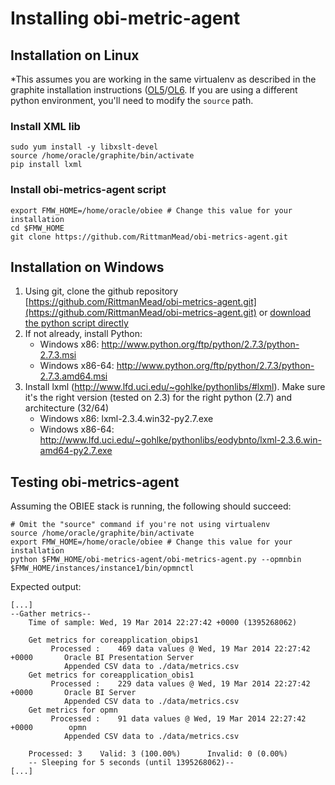 # Installing obi-metric-agent 

## Installation on Linux

*This assumes you are working in the same virtualenv as described in the graphite installation instructions ([OL5](INSTALL-GRAPHITE-OL5.md)/[OL6](INSTALL-GRAPHITE-OL6.md). If you are using a different python environment, you'll need to modify the `source` path.

### Install XML lib

	sudo yum install -y libxslt-devel
	source /home/oracle/graphite/bin/activate
	pip install lxml

### Install obi-metrics-agent script

	export FMW_HOME=/home/oracle/obiee # Change this value for your installation
	cd $FMW_HOME
	git clone https://github.com/RittmanMead/obi-metrics-agent.git
	
## Installation on Windows

1. Using git, clone the github repository [https://github.com/RittmanMead/obi-metrics-agent.git](https://github.com/RittmanMead/obi-metrics-agent.git) or [download the python script directly](https://raw.github.com/RittmanMead/obi-metrics-agent/master/obi-metrics-agent.py)
2. If not already, install Python:
	* Windows x86: http://www.python.org/ftp/python/2.7.3/python-2.7.3.msi
	* Windows x86-64: http://www.python.org/ftp/python/2.7.3/python-2.7.3.amd64.msi
3. Install lxml (http://www.lfd.uci.edu/~gohlke/pythonlibs/#lxml). Make sure it's the right version (tested on 2.3) for the right python (2.7) and architecture (32/64)
	* Windows x86: lxml-2.3.4.win32-py2.7.exe
	* Windows x86-64: http://www.lfd.uci.edu/~gohlke/pythonlibs/eodybnto/lxml-2.3.6.win-amd64-py2.7.exe

## Testing obi-metrics-agent

Assuming the OBIEE stack is running, the following should succeed: 

	# Omit the "source" command if you're not using virtualenv
	source /home/oracle/graphite/bin/activate
	export FMW_HOME=/home/oracle/obiee # Change this value for your installation
	python $FMW_HOME/obi-metrics-agent/obi-metrics-agent.py --opmnbin $FMW_HOME/instances/instance1/bin/opmnctl 

Expected output: 

	[...]
	--Gather metrics--
		Time of sample: Wed, 19 Mar 2014 22:27:42 +0000 (1395268062)

		Get metrics for coreapplication_obips1
			 Processed :    469 data values @ Wed, 19 Mar 2014 22:27:42 +0000       Oracle BI Presentation Server
				Appended CSV data to ./data/metrics.csv
		Get metrics for coreapplication_obis1
			 Processed :    229 data values @ Wed, 19 Mar 2014 22:27:42 +0000       Oracle BI Server
				Appended CSV data to ./data/metrics.csv
		Get metrics for opmn
			 Processed :    91 data values @ Wed, 19 Mar 2014 22:27:42 +0000        opmn
				Appended CSV data to ./data/metrics.csv

		Processed: 3    Valid: 3 (100.00%)      Invalid: 0 (0.00%)
		-- Sleeping for 5 seconds (until 1395268062)--
	[...]

